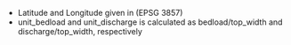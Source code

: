 - Latitude and Longitude given in (EPSG 3857)
- unit_bedload and unit_discharge is calculated as bedload/top_width and discharge/top_width, respectively

